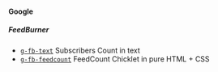 #### Google

##### FeedBurner

* [`g-fb-text`][g-fb-text] Subscribers Count in text
* [`g-fb-feedcount`][g-fb-feedcount] FeedCount Chicklet in pure HTML + CSS

[g-fb-text]: http://lilbtn.blogspot.com/2010/01/g-fb-text-google-feedburner-subscriber.html
[g-fb-feedcount]: http://lilbtn.blogspot.com/2010/01/g-fb-feedcount-google-feedburner.html
